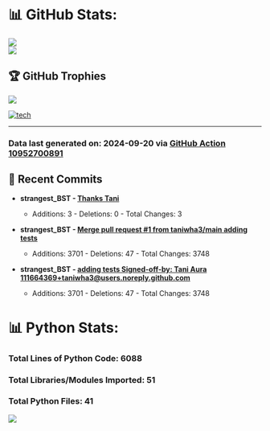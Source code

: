 # 📊 GitHub Stats:

![](https://github-readme-stats.vercel.app/api?username=codingwithstrangers&theme=radical&hide_border=false&include_all_commits=true&count_private=true)<br/>
![](https://github-readme-stats.vercel.app/api/top-langs/?username=codingwithstrangers&theme=radical&hide_border=false&include_all_commits=true&count_private=true&layout=compact)

## 🏆 GitHub Trophies

![](https://github-profile-trophy.vercel.app/?username=codingwithstrangers&theme=radical&no-frame=false&no-bg=true&margin-w=4)

[![tech](https://skillicons.dev/icons?i=godot,html,css,js,python,#mongo,#pytorch)](https://skillicons.dev)


---


### Data last generated on: 2024-09-20 via [GitHub Action 10952700891](https://github.com/sockheadrps/sockheadrps/actions/runs/10952700891)

## 🚀 Recent Commits

- **strangest_BST - [Thanks Tani](https://github.com/codingwithstrangers/strangest_BST/commit/68cc465ca83723c263d6009772cbd7c2619ab437)**
  - Additions: 3 - Deletions: 0 - Total Changes: 3

- **strangest_BST - [Merge pull request #1 from taniwha3/main  adding tests](https://github.com/codingwithstrangers/strangest_BST/commit/bd79f5b842a8a12bbf571b5f23579d26647d6810)**
  - Additions: 3701 - Deletions: 47 - Total Changes: 3748

- **strangest_BST - [adding tests  Signed-off-by: Tani Aura <111664369+taniwha3@users.noreply.github.com>](https://github.com/codingwithstrangers/strangest_BST/commit/eed0339895646299a1a489a7105ed99814c8606a)**
  - Additions: 3701 - Deletions: 47 - Total Changes: 3748


# 📊 Python Stats:

### Total Lines of Python Code: 6088
### Total Libraries/Modules Imported: 51
### Total Python Files: 41
![](DataVisuals/data.gif)

